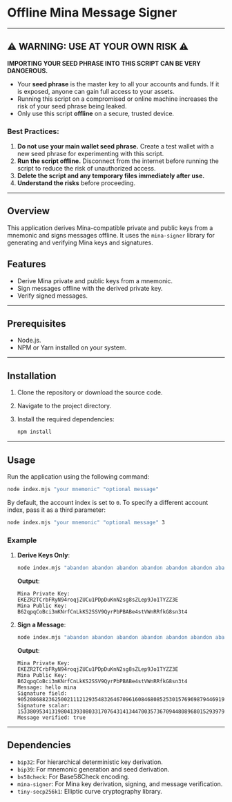# Offline Mina Message Signer

---

## ⚠️ WARNING: USE AT YOUR OWN RISK ⚠️

**IMPORTING YOUR SEED PHRASE INTO THIS SCRIPT CAN BE VERY DANGEROUS.**
- Your **seed phrase** is the master key to all your accounts and funds. If it is exposed, anyone can gain full access to your assets.
- Running this script on a compromised or online machine increases the risk of your seed phrase being leaked.
- Only use this script **offline** on a secure, trusted device.

### Best Practices:
1. **Do not use your main wallet seed phrase.** Create a test wallet with a new seed phrase for experimenting with this script.
2. **Run the script offline.** Disconnect from the internet before running the script to reduce the risk of unauthorized access.
3. **Delete the script and any temporary files immediately after use.**
4. **Understand the risks** before proceeding.

---

## Overview

This application derives Mina-compatible private and public keys from a mnemonic and signs messages offline. It uses the `mina-signer` library for generating and verifying Mina keys and signatures.

## Features

- Derive Mina private and public keys from a mnemonic.
- Sign messages offline with the derived private key.
- Verify signed messages.

---

## Prerequisites

- Node.js.
- NPM or Yarn installed on your system.

---

## Installation

1. Clone the repository or download the source code.
2. Navigate to the project directory.
3. Install the required dependencies:

   ```bash
   npm install
   ```

---

## Usage

Run the application using the following command:

```bash
node index.mjs "your mnemonic" "optional message"
```

By default, the account index is set to `0`. To specify a different account index, pass it as a third parameter:

```bash
node index.mjs "your mnemonic" "optional message" 3
```

### Example

1. **Derive Keys Only**:
   ```bash
   node index.mjs "abandon abandon abandon abandon abandon abandon abandon abandon abandon abandon abandon about" 
   ```
   **Output**:
   ```
   Mina Private Key: EKEZR2TCrbFRyN94roqjZUCu1PDpDuKnN2sg8sZLep9Jo1TYZZ3E
   Mina Public Key: B62qpqCoBci3mKNrfCnLkKS2SSV9QyrPbPBABe4stVWnRRfkG8sn3t4
   ```

2. **Sign a Message**:
   ```bash
   node index.mjs "abandon abandon abandon abandon abandon abandon abandon abandon abandon abandon abandon about" "hello mina"
   ```
   **Output**:
   ```
   Mina Private Key: EKEZR2TCrbFRyN94roqjZUCu1PDpDuKnN2sg8sZLep9Jo1TYZZ3E
   Mina Public Key: B62qpqCoBci3mKNrfCnLkKS2SSV9QyrPbPBABe4stVWnRRfkG8sn3t4
   Message: hello mina
   Signature field: 9052086882362500211121293548326467096160846808525301576969879446919825085086
   Signature scalar:    15338095341319804139308033170764314134470035736709448089680152939796145172060
   Message verified: true
   ```

---

## Dependencies

- `bip32`: For hierarchical deterministic key derivation.
- `bip39`: For mnemonic generation and seed derivation.
- `bs58check`: For Base58Check encoding.
- `mina-signer`: For Mina key derivation, signing, and message verification.
- `tiny-secp256k1`: Elliptic curve cryptography library.

